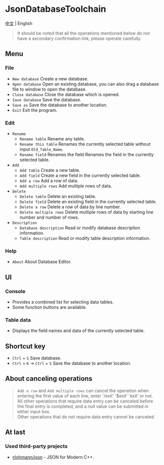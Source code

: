 # JsonDatabaseToolchain

[中文](http://www.github.com/Coder33485/JsonDatabaseToolchain/blob/master/README-zh.md) | English

> It should be noted that all the operations mentioned below do not have a secondary confirmation link, please operate carefully.

## Menu

### File

- `New database` Create a new database.
- `Open database` Open an existing database, you can also drag a database file to window to open the database.
- `Close database` Close the database which is opened.
- `Save database` Save the database.
- `Save as` Save the database to another location.
- `Exit` Exit the program.

### Edit

- `Rename` 
    - `Rename table` Rename any table.
    - `Rename this table` Renames the currently selected table without input `Old_Table_Name`.
    - `Rename field` Renames the field Renames the field in the currently selected table.
- `Add`
    - `Add table` Create a new table.
    - `Add field` Create a new field in the currently selected table.
    - `Add a row` Add a row of data.
    - `Add multiple rows` Add multiple rows of data.
- `Delete`
    - `Delete table` Delete an existing table.
    - `Delete field` Delete an existing field in the currently selected table.
    - `Delete a row` Delete a row of data by line number.
    - `Delete multiple rows` Delete multiple rows of data by starting line number and number of rows.
- `Description`
    - `Database description` Read or modify database description information.
    - `Table description` Read or modify table description information.

### Help

- `About` About Database Editor.

## UI

### Console

- Provides a combined list for selecting data tables.
- Some function buttons are available.

### Table data

- Displays the field names and data of the currently selected table.

## Shortcut key

- `Ctrl` + `S` Save database.
- `Ctrl` + `K` -> `Ctrl` + `S` Save the database to another location.

## About canceling operations

> `Add a row` and `Add multiple rows` can cancel the operation when entering the first value of each line, enter '/exit' '$exit' 'exit' or not. <br/>
> All other operations that require data entry can be canceled before the final entry is completed, and a null value can be submitted in either input box. <br/>
> Other operations that do not require data entry cannot be canceled.

## At last

### Used third-party projects

- [nlohmann/json](https://github.com/nlohmann/json) - JSON for Modern C++.